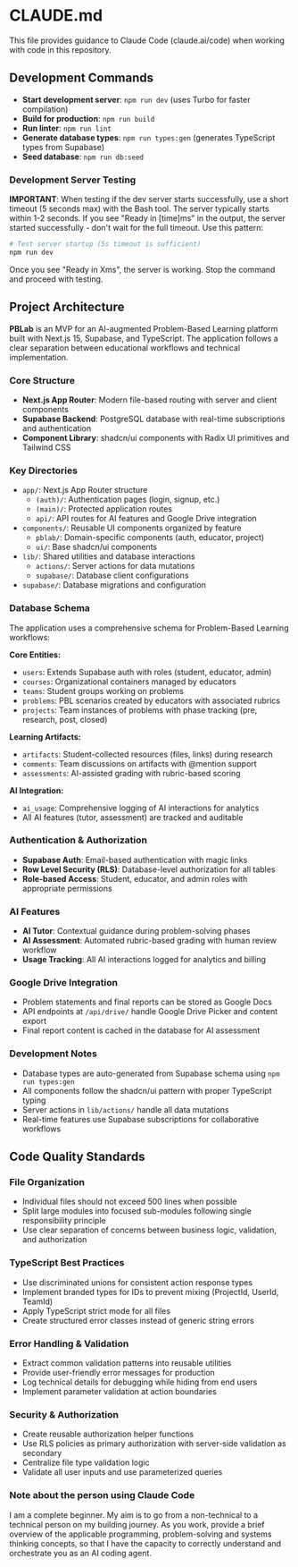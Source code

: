 # CLAUDE.md

This file provides guidance to Claude Code (claude.ai/code) when working with code in this repository.

## Development Commands

- **Start development server**: `npm run dev` (uses Turbo for faster compilation)
- **Build for production**: `npm run build`
- **Run linter**: `npm run lint`
- **Generate database types**: `npm run types:gen` (generates TypeScript types from Supabase)
- **Seed database**: `npm run db:seed`

### Development Server Testing

**IMPORTANT**: When testing if the dev server starts successfully, use a short timeout (5 seconds max) with the Bash tool. The server typically starts within 1-2 seconds. If you see "Ready in [time]ms" in the output, the server started successfully - don't wait for the full timeout. Use this pattern:

```bash
# Test server startup (5s timeout is sufficient)
npm run dev
```

Once you see "Ready in Xms", the server is working. Stop the command and proceed with testing.

## Project Architecture

**PBLab** is an MVP for an AI-augmented Problem-Based Learning platform built with Next.js 15, Supabase, and TypeScript. The application follows a clear separation between educational workflows and technical implementation.

### Core Structure

- **Next.js App Router**: Modern file-based routing with server and client components
- **Supabase Backend**: PostgreSQL database with real-time subscriptions and authentication
- **Component Library**: shadcn/ui components with Radix UI primitives and Tailwind CSS

### Key Directories

- `app/`: Next.js App Router structure
  - `(auth)/`: Authentication pages (login, signup, etc.)
  - `(main)/`: Protected application routes
  - `api/`: API routes for AI features and Google Drive integration
- `components/`: Reusable UI components organized by feature
  - `pblab/`: Domain-specific components (auth, educator, project)
  - `ui/`: Base shadcn/ui components
- `lib/`: Shared utilities and database interactions
  - `actions/`: Server actions for data mutations
  - `supabase/`: Database client configurations
- `supabase/`: Database migrations and configuration

### Database Schema

The application uses a comprehensive schema for Problem-Based Learning workflows:

**Core Entities:**
- `users`: Extends Supabase auth with roles (student, educator, admin)
- `courses`: Organizational containers managed by educators
- `teams`: Student groups working on problems
- `problems`: PBL scenarios created by educators with associated rubrics
- `projects`: Team instances of problems with phase tracking (pre, research, post, closed)

**Learning Artifacts:**
- `artifacts`: Student-collected resources (files, links) during research
- `comments`: Team discussions on artifacts with @mention support
- `assessments`: AI-assisted grading with rubric-based scoring

**AI Integration:**
- `ai_usage`: Comprehensive logging of AI interactions for analytics
- All AI features (tutor, assessment) are tracked and auditable

### Authentication & Authorization

- **Supabase Auth**: Email-based authentication with magic links
- **Row Level Security (RLS)**: Database-level authorization for all tables
- **Role-based Access**: Student, educator, and admin roles with appropriate permissions

### AI Features

- **AI Tutor**: Contextual guidance during problem-solving phases
- **AI Assessment**: Automated rubric-based grading with human review workflow
- **Usage Tracking**: All AI interactions logged for analytics and billing

### Google Drive Integration

- Problem statements and final reports can be stored as Google Docs
- API endpoints at `/api/drive/` handle Google Drive Picker and content export
- Final report content is cached in the database for AI assessment

### Development Notes

- Database types are auto-generated from Supabase schema using `npm run types:gen`
- All components follow the shadcn/ui pattern with proper TypeScript typing
- Server actions in `lib/actions/` handle all data mutations
- Real-time features use Supabase subscriptions for collaborative workflows

## Code Quality Standards

### File Organization
- Individual files should not exceed 500 lines when possible
- Split large modules into focused sub-modules following single responsibility principle
- Use clear separation of concerns between business logic, validation, and authorization

### TypeScript Best Practices
- Use discriminated unions for consistent action response types
- Implement branded types for IDs to prevent mixing (ProjectId, UserId, TeamId)
- Apply TypeScript strict mode for all files
- Create structured error classes instead of generic string errors

### Error Handling & Validation
- Extract common validation patterns into reusable utilities
- Provide user-friendly error messages for production
- Log technical details for debugging while hiding from end users
- Implement parameter validation at action boundaries

### Security & Authorization
- Create reusable authorization helper functions
- Use RLS policies as primary authorization with server-side validation as secondary
- Centralize file type validation logic
- Validate all user inputs and use parameterized queries

### Note about the person using Claude Code

I am a complete beginner. My aim is to go from a non-technical to a technical person on my building journey. As you work, provide a brief overview of the applicable programming, problem-solving and systems thinking concepts, so that I have the capacity to correctly understand and orchestrate you as an AI coding agent.
